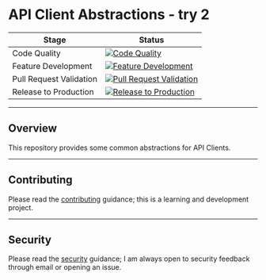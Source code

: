 # API Client Abstractions - try 2

| Stage | Status |
| --- | --- |
| Code Quality | [![Code Quality](https://github.com/frasermolyneux/api-client-abstractions/actions/workflows/codequality.yml/badge.svg)](https://github.com/frasermolyneux/api-client-abstractions/actions/workflows/codequality.yml) |
| Feature Development | [![Feature Development](https://github.com/frasermolyneux/api-client-abstractions/actions/workflows/feature-development.yml/badge.svg)](https://github.com/frasermolyneux/api-client-abstractions/actions/workflows/feature-development.yml) |
| Pull Request Validation | [![Pull Request Validation](https://github.com/frasermolyneux/api-client-abstractions/actions/workflows/pull-request-validation.yml/badge.svg)](https://github.com/frasermolyneux/api-client-abstractions/actions/workflows/pull-request-validation.yml) |
| Release to Production | [![Release to Production](https://github.com/frasermolyneux/api-client-abstractions/actions/workflows/release-to-production.yml/badge.svg)](https://github.com/frasermolyneux/api-client-abstractions/actions/workflows/release-to-production.yml) |

---

## Overview

This repository provides some common abstractions for API Clients.

---

## Contributing

Please read the [contributing](CONTRIBUTING.md) guidance; this is a learning and development project.

---

## Security

Please read the [security](SECURITY.md) guidance; I am always open to security feedback through email or opening an issue.
